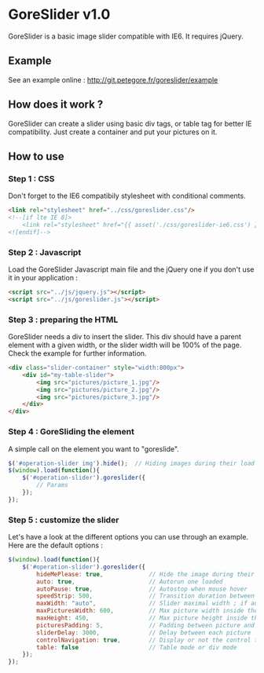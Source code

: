 GoreSlider v1.0
==========

GoreSlider is a basic image slider compatible with IE6.
It requires jQuery.

## Example
See an example online : http://git.petegore.fr/goreslider/example

## How does it work ?
GoreSlider can create a slider using basic div tags, or table tag for better IE compatibility.
Just create a container and put your pictures on it.

## How to use

### Step 1 : CSS
Don't forget to the IE6 compatibily stylesheet with conditional comments.

```html
<link rel="stylesheet" href="../css/goreslider.css"/>
<!--[if lte IE 8]>
    <link rel="stylesheet" href="{{ asset('./css/goreslider-ie6.css') }}">
<![endif]-->
```

### Step 2 : Javascript
Load the GoreSlider Javascript main file and the jQuery one if you don't use it in your application :

```html
<script src="../js/jquery.js"></script>
<script src="../js/goreslider.js"></script>
```

### Step 3 : preparing the HTML
GoreSlider needs a div to insert the slider.
This div should have a parent element with a given width, or the slider width will be 100% of the page.
Check the example for further information.

```html
<div class="slider-container" style="width:800px">
    <div id="my-table-slider">
        <img src="pictures/picture_1.jpg"/>
        <img src="pictures/picture_2.jpg"/>
        <img src="pictures/picture_3.jpg"/>
    </div>
</div>
```

### Step 4 : GoreSliding the element
A simple call on the element you want to "goreslide".

```Javascript
$('#operation-slider img').hide();  // Hiding images during their load
$(window).load(function(){
    $('#operation-slider').goreslider({
        // Params
    });
});
```


### Step 5 : customize the slider
Let's have a look at the different options you can use through an example. Here are the default options :

```Javascript
$(window).load(function(){
    $('#operation-slider').goreslider({
        hideMePlease: true,             // Hide the image during their load before the slider is ready
        auto: true,                     // Autorun one loaded
        autoPause: true,                // Autostop when mouse hover
        speedStrip: 500,                // Transition duration between pictures
        maxWidth: "auto",               // Slider maximal width ; if auto it will use the parent width
        maxPicturesWidth: 600,          // Max picture width inside the slider
        maxHeight: 450,                 // Max picture height inside the slider
        picturesPadding: 5,             // Padding between picture and its border
        sliderDelay: 3000,              // Delay between each picture
        controlNavigation: true,        // Display or not the control thumbnails at the bottom
        table: false                    // Table mode or div mode
    });
});
```
